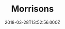 ---
date: 2018-03-28T13:52:56.000Z
title: Morrisons
latitude: 52.04938134912715
longitude: 0.9546547409704537
category: checkin
---